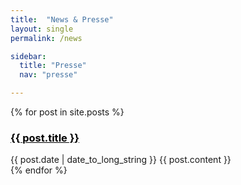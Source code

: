 ```yaml
---
title:  "News & Presse"
layout: single
permalink: /news

sidebar:
  title: "Presse"
  nav: "presse"

---
```


{% for post in site.posts %}
  <article>
    <h3><a style="color: black" href="{{ post.url }}" >{{ post.title }} </a></h3>
    <time datetime="{{ post.date | date: "%Y-%m-%d" }}">{{ post.date | date_to_long_string }}</time>
    {{ post.content }}
  </article>
{% endfor %} 
